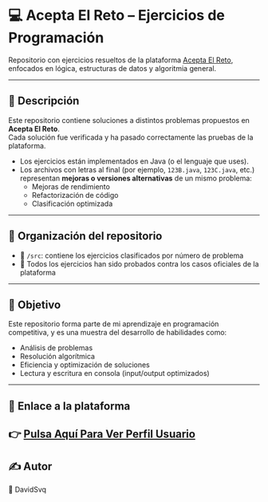 # 💻 Acepta El Reto – Ejercicios de Programación

Repositorio con ejercicios resueltos de la plataforma [Acepta El Reto](https://aceptaelreto.com/), enfocados en lógica, estructuras de datos y algoritmia general.

---

## 📂 Descripción

Este repositorio contiene soluciones a distintos problemas propuestos en **Acepta El Reto**.  
Cada solución fue verificada y ha pasado correctamente las pruebas de la plataforma.

- Los ejercicios están implementados en Java (o el lenguaje que uses).
- Los archivos con letras al final (por ejemplo, `123B.java`, `123C.java`, etc.) representan **mejoras o versiones alternativas** de un mismo problema:
  - Mejoras de rendimiento
  - Refactorización de código
  - Clasificación optimizada

---

## 📌 Organización del repositorio

- 📁 `/src`: contiene los ejercicios clasificados por número de problema
- 🧪 Todos los ejercicios han sido probados contra los casos oficiales de la plataforma

---

## 🧠 Objetivo

Este repositorio forma parte de mi aprendizaje en programación competitiva, y es una muestra del desarrollo de habilidades como:

- Análisis de problemas
- Resolución algorítmica
- Eficiencia y optimización de soluciones
- Lectura y escritura en consola (input/output optimizados)

---

## 🔗 Enlace a la plataforma

👉 [Pulsa Aquí Para Ver Perfil Usuario](https://aceptaelreto.com/user/profile.php?id=37916)
---

## ✍️ Autor

📎 DavidSvq 


